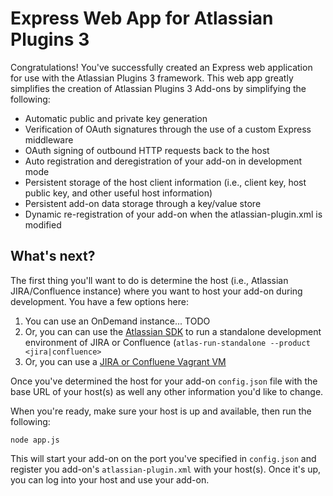 # Express Web App for Atlassian Plugins 3

Congratulations! You've successfully created an Express web application for use with the Atlassian Plugins 3 framework. This web app greatly simplifies the creation of Atlassian Plugins 3 Add-ons by simplifying the following:

* Automatic public and private key generation
* Verification of OAuth signatures through the use of a custom Express middleware
* OAuth signing of outbound HTTP requests back to the host
* Auto registration and deregistration of your add-on in development mode
* Persistent storage of the host client information (i.e., client key, host public key, and other useful host information)
* Persistent add-on data storage through a key/value store
* Dynamic re-registration of your add-on when the atlassian-plugin.xml is modified

## What's next?

The first thing you'll want to do is determine the host (i.e., Atlassian JIRA/Confluence instance) where you want to host your add-on during development. You have a few options here:

1. You can use an OnDemand instance... TODO
2. Or, you can can use the [Atlassian SDK](developer.atlassian.com) to run a standalone development environment of JIRA or Confluence (`atlas-run-standalone --product <jira|confluence>`
3. Or, you can use a [JIRA or Confluene Vagrant VM](https://bitbucket.org/rmanalan/p3-dev-env-vagrant)

Once you've determined the host for your add-on `config.json` file with the base URL of your host(s) as well any other information you'd like to change.

When you're ready, make sure your host is up and available, then run the following:

    node app.js

This will start your add-on on the port you've specified in `config.json` and register you add-on's `atlassian-plugin.xml` with your host(s). Once it's up, you can log into your host and use your add-on.